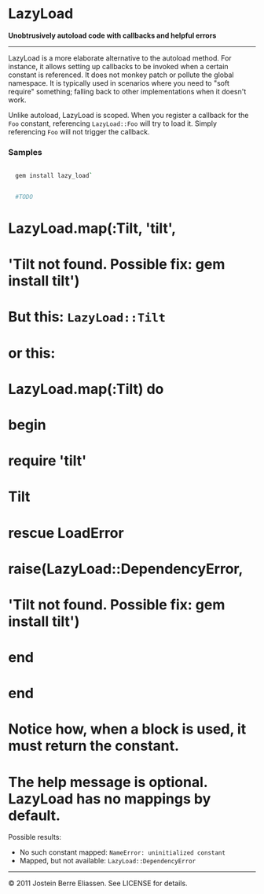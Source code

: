 
LazyLoad
========

**Unobtrusively autoload code with callbacks and helpful errors**

---

LazyLoad is a more elaborate alternative to the autoload method. For instance, it allows setting up callbacks to be invoked when a certain constant is referenced. It does not monkey patch or pollute the global namespace. It is typically used in scenarios where you need to "soft require" something; falling back to other implementations when it doesn't work.

Unlike autoload, LazyLoad is scoped. When you register a callback for the `Foo` constant, referencing `LazyLoad::Foo` will try to load it. Simply referencing `Foo` will not trigger the callback.

### Samples

```bash
  
  gem install lazy_load`

```

```ruby

  #TODO

```

#     LazyLoad.map(:Tilt, 'tilt',
#       'Tilt not found. Possible fix: gem install tilt')
# But this: `LazyLoad::Tilt`
#
# or this:
#
#     LazyLoad.map(:Tilt) do
#       begin
#         require 'tilt'
#         Tilt
#       rescue LoadError
#         raise(LazyLoad::DependencyError,
#           'Tilt not found. Possible fix: gem install tilt')
#       end
#     end
#
# Notice how, when a block is used, it must return the constant.
# The help message is optional. LazyLoad has no mappings by default.

Possible results:

* No such constant mapped: `NameError: uninitialized constant`
* Mapped, but not available: `LazyLoad::DependencyError`

---

© 2011 Jostein Berre Eliassen. See LICENSE for details.
